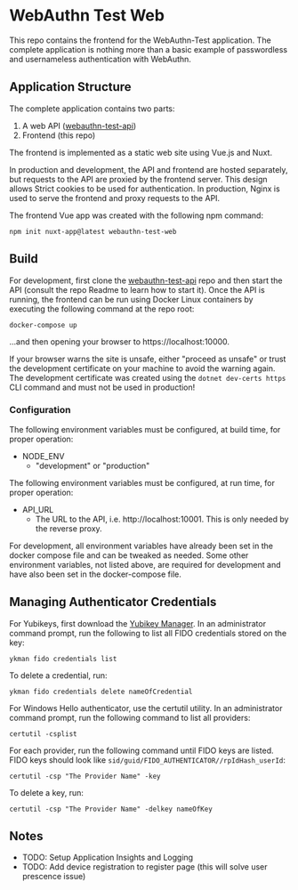 # WebAuthn Test Web
This repo contains the frontend for the WebAuthn-Test application. The complete application
is nothing more than a basic example of passwordless and usernameless authentication with WebAuthn.

## Application Structure
The complete application contains two parts:

1. A web API ([webauthn-test-api](https://github.com/cmg2146/webauthn-test-api))
2. Frontend (this repo)

The frontend is implemented as a static web site using Vue.js and Nuxt.

In production and development, the API and frontend are hosted separately, but requests to the API are
proxied by the frontend server. This design allows Strict cookies to be used for authentication.
In production, Nginx is used to serve the frontend and proxy requests to the API.

The frontend Vue app was created with the following npm command:

```npm init nuxt-app@latest webauthn-test-web```

## Build
For development, first clone the [webauthn-test-api](https://github.com/cmg2146/webauthn-test-api) repo and then
start the API (consult the repo Readme to learn how to start it). Once the API is running, the frontend can
be run using Docker Linux containers by executing the following command at the repo root:

```docker-compose up```

...and then opening your browser to https://localhost:10000.

If your browser warns the site is unsafe, either "proceed as unsafe" or trust the development certificate on your machine to avoid the
warning again. The development certificate was created using the `dotnet dev-certs https` CLI command and must not be used in
production!

### Configuration
The following environment variables must be configured, at build time, for proper operation:

* NODE_ENV
  * "development" or "production"

The following environment variables must be configured, at run time, for proper operation:
* API_URL
  * The URL to the API, i.e. http://localhost:10001. This is only needed by the reverse
  proxy.

For development, all environment variables have already been set in the docker compose file and can
be tweaked as needed. Some other environment variables, not listed above, are required for development and
have also been set in the docker-compose file.

## Managing Authenticator Credentials

For Yubikeys, first download the [Yubikey Manager](https://docs.yubico.com/software/yubikey/tools/ykman/intro.html).
In an administrator command prompt, run the following to list all FIDO credentials stored on the key:

```ykman fido credentials list```

To delete a credential, run:

```ykman fido credentials delete nameOfCredential```

For Windows Hello authenticator, use the certutil utility.
In an administrator command prompt, run the following command to list all providers:

 `certutil -csplist`

For each provider, run the following command until FIDO keys are listed.
FIDO keys should look like `sid/guid/FIDO_AUTHENTICATOR//rpIdHash_userId`:

```certutil -csp "The Provider Name" -key```

To delete a key, run:

```certutil -csp "The Provider Name" -delkey nameOfKey```

## Notes

* TODO: Setup Application Insights and Logging
* TODO: Add device registration to register page (this will solve user prescence issue)
